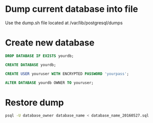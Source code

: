 # Dump current database into file
Use the dump.sh file located at /var/lib/postgresql/dumps

# Create new database
```sql
DROP DATABASE IF EXISTS yourdb;

CREATE DATABASE yourdb;

CREATE USER youruser WITH ENCRYPTED PASSWORD 'yourpass';

ALTER DATABASE yourdb OWNER TO youruser;
```

# Restore dump
```bash
psql -U database_owner database_name < database_name_20160527.sql
```